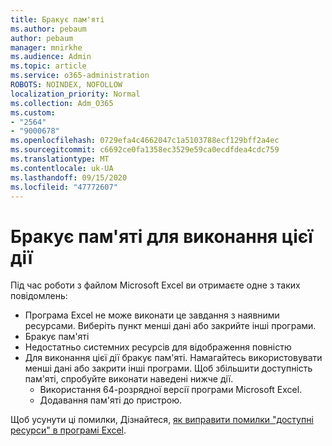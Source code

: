 ```yaml
---
title: Бракує пам'яті
ms.author: pebaum
author: pebaum
manager: mnirkhe
ms.audience: Admin
ms.topic: article
ms.service: o365-administration
ROBOTS: NOINDEX, NOFOLLOW
localization_priority: Normal
ms.collection: Adm_O365
ms.custom:
- "2564"
- "9000678"
ms.openlocfilehash: 0729efa4c4662047c1a5103788ecf129bff2a4ec
ms.sourcegitcommit: c6692ce0fa1358ec3529e59ca0ecdfdea4cdc759
ms.translationtype: MT
ms.contentlocale: uk-UA
ms.lasthandoff: 09/15/2020
ms.locfileid: "47772607"
---
```

# <a name="there-isnt-enough-memory-to-complete-this-action"></a>Бракує пам'яті для виконання цієї дії

Під час роботи з файлом Microsoft Excel ви отримаєте одне з таких повідомлень:

- Програма Excel не може виконати це завдання з наявними ресурсами. Виберіть пункт менші дані або закрийте інші програми.
- Бракує пам'яті
- Недостатньо системних ресурсів для відображення повністю
- Для виконання цієї дії бракує пам'яті. Намагайтесь використовувати менші дані або закрити інші програми. Щоб збільшити доступність пам'яті, спробуйте виконати наведені нижче дії. 
    - Використання 64-розрядної версії програми Microsoft Excel.
    - Додавання пам'яті до пристрою.

Щоб усунути ці помилки, Дізнайтеся, [як виправити помилки "доступні ресурси" в програмі Excel](https://docs.microsoft.com/office/troubleshoot/excel/available-resources-errors).